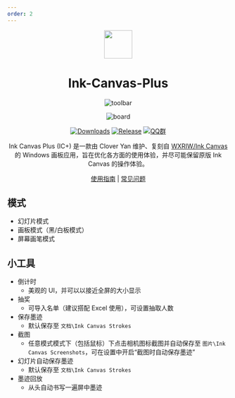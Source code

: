 ```yaml
---
order: 2
---
```


<div align="center">

<img src="/icon/ACS/Ink-Canvas-Plus.png" width="64"/>

# Ink-Canvas-Plus

<ArticleMetadata />

![toolbar](/images/Ink-Canvas-Plus/toolbar.png)

![board](/images/Ink-Canvas-Plus/board.png)

[![Downloads](https://img.shields.io/github/downloads/clover-yan/Ink-Canvas-Plus/total?style=social&label=Downloads&logo=github)](https://github.com/clover-yan/Ink-Canvas-Plus/releases/latest)
[![Release](https://img.shields.io/github/v/release/clover-yan/Ink-Canvas-Plus?style=flat&color=%233fb950&label=正式版)](https://github.com/clover-yan/Ink-Canvas-Plus/releases/latest)
[![QQ群](https://img.shields.io/badge/-QQ%E7%BE%A4%EF%BD%9C996760298-blue?style=flat&logo=QQ)](https://qm.qq.com/q/yVzprKLfbi)

Ink Canvas Plus (IC+) 是一款由 Clover Yan 维护、复刻自 [WXRIW/Ink Canvas](https://github.com/WXRIW/Ink-Canvas) 的 Windows 画板应用，旨在优化各方面的使用体验，并尽可能保留原版 Ink Canvas 的操作体验。

[使用指南](https://github.com/clover-yan/Ink-Canvas-Plus/blob/master/Manual.md/) | [常见问题](https://github.com/clover-yan/Ink-Canvas-Plus?tab=readme-ov-file#-faq)

</div>

<GitHubCard owner="clover-yan" repo="Ink-Canvas-Plus" />

<Linkcard url="https://www.khyan.top/apps/Ink-Canvas-Plus/" title="Ink-Canvas-Plus 官网" description="https://www.khyan.top/apps/Ink-Canvas-Plus/" logo="/icon/ACS/Ink-Canvas-Plus.png"/>

## 模式
- 幻灯片模式
- 画板模式（黑/白板模式）
- 屏幕画笔模式

## 小工具
- 倒计时
  - 美观的 UI，并可以以接近全屏的大小显示
- 抽奖
  - 可导入名单（建议搭配 Excel 使用），可设置抽取人数
- 保存墨迹
  - 默认保存至 `文档\Ink Canvas Strokes`
- 截图
  - 任意模式模式下（包括鼠标）下点击相机图标截图并自动保存至 `图片\Ink Canvas Screenshots`，可在设置中开启“截图时自动保存墨迹”
- 幻灯片自动保存墨迹
  - 默认保存至 `文档\Ink Canvas Strokes`
- 墨迹回放
  - 从头自动书写一遍屏中墨迹
